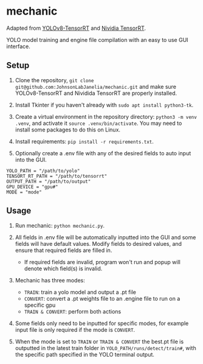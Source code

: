 # mechanic

Adapted from [YOLOv8-TensorRT](https://github.com/triple-Mu/YOLOv8-TensorRT) and [Nividia TensorRT](https://developer.nvidia.com/tensorrt). 

YOLO model training and engine file compilation with an easy to use GUI interface.

## Setup
1. Clone the repository, `git clone git@github.com:JohnsonLabJanelia/mechanic.git` and make sure YOLOv8-TensorRT and Nividida TensorRT are properly installed.

2. Install Tkinter if you haven't already with `sudo apt install python3-tk`.

3. Create a virtual environment in the repository directory: `python3 -m venv .venv`, and activate it `source .venv/bin/activate`. You may need to install some packages to do this on Linux. 

4. Install requirements: `pip install -r requirements.txt`.

5. Optionally create a .env file with any of the desired fields to auto input into the GUI.
```
YOLO_PATH = "/path/to/yolo"
TENSORT_RT_PATH = "/path/to/tensorrt"
OUTPUT_PATH = "/path/to/output"
GPU_DEVICE = "gpu#"
MODE = "mode"
```
## Usage

1. Run mechanic: `python mechanic.py`.

2. All fields in .env file will be automatically inputted into the GUI and some fields will have default values. Modify fields to desired values, and ensure that required fields are filled in. 
    - If required fields are invalid, program won't run and popup will denote which field(s) is invalid.

3. Mechanic has three modes:
    - `TRAIN`: train a yolo model and output a .pt file
    - `CONVERT`: convert a .pt weights file to an .engine file to run on a specific gpu
    - `TRAIN & CONVERT`: perform both actions

4. Some fields only need to be inputted for specific modes, for example input file is only required if the mode is `CONVERT`.

5. When the mode is set to `TRAIN` or `TRAIN & CONVERT` the best.pt file is outputted in the latest train folder in `YOLO_PATH/runs/detect/train#`, with the specific path specified in the YOLO terminal output.
